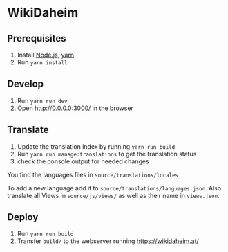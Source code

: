 # WikiDaheim

## Prerequisites
1. Install [Node.js](https://nodejs.org/), [yarn](https://yarnpkg.com/lang/en/)
2. Run `yarn install`

## Develop
1. Run `yarn run dev`
2. Open http://0.0.0.0:3000/ in the browser

## Translate
1. Update the translation index by running `yarn run build`
2. Run `yarn run manage:translations` to get the translation status
3. check the console output for needed changes

You find the languages files in `source/translations/locales`

To add a new language add it to `source/translations/languages.json`.
Also translate all Views in `source/js/views/` as well as their name in `views.json`.

## Deploy
1. Run `yarn run build`
2. Transfer `build/` to the webserver running https://wikidaheim.at/
